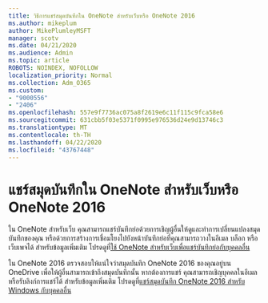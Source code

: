 ```yaml
---
title: วิธีการแชร์สมุดบันทึกใน OneNote สําหรับเว็บหรือ OneNote 2016
ms.author: mikeplum
author: MikePlumleyMSFT
manager: scotv
ms.date: 04/21/2020
ms.audience: Admin
ms.topic: article
ROBOTS: NOINDEX, NOFOLLOW
localization_priority: Normal
ms.collection: Adm_O365
ms.custom:
- "9000556"
- "2406"
ms.openlocfilehash: 557e9f7736ac075a8f2619e6c11f115c9fca58e6
ms.sourcegitcommit: 631cbb5f03e5371f0995e976536d24e9d13746c3
ms.translationtype: MT
ms.contentlocale: th-TH
ms.lasthandoff: 04/22/2020
ms.locfileid: "43767448"
---
```

# <a name="share-notebooks-in-onenote-for-the-web-or-onenote-2016"></a>แชร์สมุดบันทึกใน OneNote สําหรับเว็บหรือ OneNote 2016

ใน OneNote สําหรับเว็บ คุณสามารถแชร์บันทึกย่อด้วยการเชิญผู้อื่นให้ดูและทําการเปลี่ยนแปลงสมุดบันทึกของคุณ หรือด้วยการสร้างการเชื่อมโยงไปยังหน้าบันทึกย่อที่คุณสามารถวางในอีเมล บล็อก หรือเว็บเพจได้ สําหรับข้อมูลเพิ่มเติม โปรดดูที่[ใช้ OneNote สําหรับเว็บเพื่อแชร์บันทึกย่อกับบุคคลอื่น](https://support.office.com/article/D3481FBE-E06C-4883-B7E9-B2EE9F38AED3)

ใน OneNote 2016 ตรวจสอบให้แน่ใจว่าสมุดบันทึก OneNote 2016 ของคุณอยู่บน OneDrive เพื่อให้ผู้อื่นสามารถเข้าถึงสมุดบันทึกนั้น หากต้องการแชร์ คุณสามารถเชิญบุคคลในอีเมลหรือรับลิงก์การแชร์ได้ สําหรับข้อมูลเพิ่มเติม โปรดดูที่[แชร์สมุดบันทึก OneNote 2016 สําหรับ Windows กับบุคคลอื่น](https://support.office.com/article/d14b6033-7a95-4536-9216-bb0a5e0f8285)